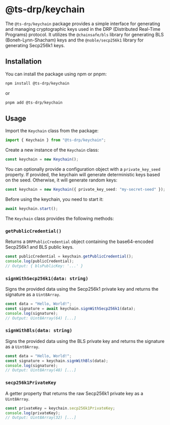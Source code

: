 # @ts-drp/keychain

The `@ts-drp/keychain` package provides a simple interface for generating and managing cryptographic keys used in the DRP (Distributed Real-Time Programs) protocol. It utilizes the `@chainsafe/bls` library for generating BLS (Boneh-Lynn-Shacham) keys and the `@noble/secp256k1` library for generating Secp256k1 keys.

## Installation

You can install the package using npm or pnpm:

```bash
npm install @ts-drp/keychain
```

or

```bash
pnpm add @ts-drp/keychain
```

## Usage

Import the `Keychain` class from the package:

```typescript
import { Keychain } from "@ts-drp/keychain";
```

Create a new instance of the `Keychain` class:

```typescript
const keychain = new Keychain();
```

You can optionally provide a configuration object with a `private_key_seed` property. If provided, the keychain will generate deterministic keys based on the seed. Otherwise, it will generate random keys:

```typescript
const keychain = new Keychain({ private_key_seed: "my-secret-seed" });
```

Before using the keychain, you need to start it:

```typescript
await keychain.start();
```

The `Keychain` class provides the following methods:

### `getPublicCredential()`

Returns a `DRPPublicCredential` object containing the base64-encoded Secp256k1 and BLS public keys.

```typescript
const publicCredential = keychain.getPublicCredential();
console.log(publicCredential);
// Output: { blsPublicKey: '...' }
```

### `signWithSecp256k1(data: string)`

Signs the provided data using the Secp256k1 private key and returns the signature as a `Uint8Array`.

```typescript
const data = "Hello, World!";
const signature = await keychain.signWithSecp256k1(data);
console.log(signature);
// Output: Uint8Array(64) [...]
```

### `signWithBls(data: string)`

Signs the provided data using the BLS private key and returns the signature as a `Uint8Array`.

```typescript
const data = "Hello, World!";
const signature = keychain.signWithBls(data);
console.log(signature);
// Output: Uint8Array(48) [...]
```

### `secp256k1PrivateKey`

A getter property that returns the raw Secp256k1 private key as a `Uint8Array`.

```typescript
const privateKey = keychain.secp256k1PrivateKey;
console.log(privateKey);
// Output: Uint8Array(32) [...]
```
